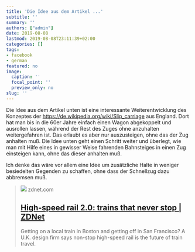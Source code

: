```yaml
---
title: 'Die Idee aus dem Artikel ...'
subtitle: ''
summary: ''
authors: ["admin"]
date: 2019-08-08
lastmod: 2019-08-08T23:11:39+02:00
categories: []
tags:
- facebook
- german
featured: no
image:
  caption: ''
  focal_point: ''
  preview_only: no
slug: ''
---
```

Die Idee aus dem Artikel unten ist eine interessante Weiterentwicklung des Konzeptes der https://de.wikipedia.org/wiki/Slip_carriage aus England. Dort hat man bis in die 60er Jahre einfach einen Wagon abgekoppelt und ausrollen lassen, während der Rest des Zuges ohne anzuhalten weitergefahren ist. Das erlaubt es aber nur auszusteigen, ohne das der Zug anhalten muß. 
Die Idee unten geht einen Schritt weiter und überlegt, wie man mit Hilfe eines in gewisser Weise fahrenden Bahnsteiges in einen Zug einsteigen kann, ohne das dieser anhalten muß. 

Ich denke das wäre vor allem eine Idee um zusätzliche Halte in weniger besiedelten Gegenden zu schaffen, ohne dass der Schnellzug dazu abbremsen muß.
> [![](https://www.zdnet.com/a/img/resize/0b95e855fcea0dba2296c0c845b6f2adb9c205f2/2013/08/26/4e9178d9-0e25-11e3-90a0-0291187ef9b6/Non-Stop-High-Speed-Rail_OnXFA.jpg?width=770&height=578&fit=crop&auto=webp)](https://www.zdnet.com/article/high-speed-rail-20-trains-that-never-stop/)
> zdnet.com
> ## [High-speed rail 2.0: trains that never stop | ZDNet](https://www.zdnet.com/article/high-speed-rail-20-trains-that-never-stop/)
>
>Getting on a local train in Boston and getting off in San Francisco? A U.K. design firm says non-stop high-speed rail is the future of train travel.


